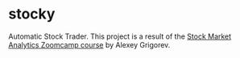 # stocky

Automatic Stock Trader. This project is a result of the [Stock Market Analytics Zoomcamp course](https://github.com/DataTalksClub/stock-markets-analytics-zoomcamp) by Alexey Grigorev. 

